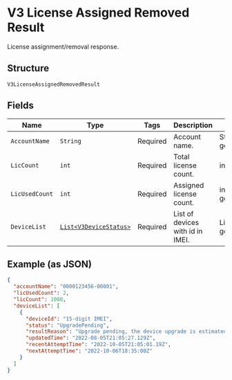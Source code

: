 
# V3 License Assigned Removed Result

License assignment/removal response.

## Structure

`V3LicenseAssignedRemovedResult`

## Fields

| Name | Type | Tags | Description | Getter | Setter |
|  --- | --- | --- | --- | --- | --- |
| `AccountName` | `String` | Required | Account name. | String getAccountName() | setAccountName(String accountName) |
| `LicCount` | `int` | Required | Total license count. | int getLicCount() | setLicCount(int licCount) |
| `LicUsedCount` | `int` | Required | Assigned license count. | int getLicUsedCount() | setLicUsedCount(int licUsedCount) |
| `DeviceList` | [`List<V3DeviceStatus>`](../../doc/models/v3-device-status.md) | Required | List of devices with id in IMEI. | List<V3DeviceStatus> getDeviceList() | setDeviceList(List<V3DeviceStatus> deviceList) |

## Example (as JSON)

```json
{
  "accountName": "0000123456-00001",
  "licUsedCount": 2,
  "licCount": 1000,
  "deviceList": [
    {
      "deviceId": "15-digit IMEI",
      "status": "UpgradePending",
      "resultReason": "Upgrade pending, the device upgrade is estimated to be scheduled for 06 Oct 22 18:05 UTC",
      "updatedTime": "2022-08-05T21:05:27.129Z",
      "recentAttemptTime": "2022-10-05T21:05:01.19Z",
      "nextAttemptTime": "2022-10-06T18:35:00Z"
    }
  ]
}
```


